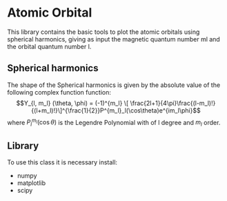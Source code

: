# Atomic Orbital
This library contains the basic tools to plot the atomic orbitals using spherical harmonics, giving as input the magnetic quantum number ml and the orbital quantum number l.

## Spherical harmonics
The shape of the Spherical harmonics is given by the absolute value of the following complex function function:
$$Y_{l, m_l} (\theta, \phi) = (-1)^{m_l} \[ \frac{2l+1}{4\pi}\frac{(l-m_l)!}{(l+m_l)!}\]^{\frac{1}{2}}P^{m_l}_l(\cos\theta)e^{im_l\phi}$$
where $P^{m_l}_l(\cos\theta)$ is the Legendre Polynomial with of l degree and $m_l$ order.

## Library
To use this class it is necessary install:
- numpy
- matplotlib
- scipy
